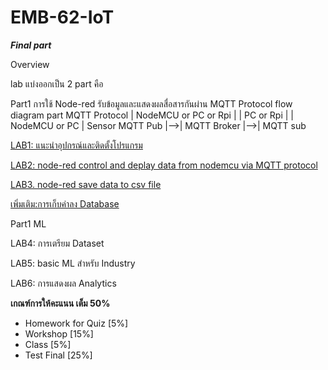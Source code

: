 # **EMB-62-IoT**

***Final part***

Overview

lab แบ่งออกเป็น 2 part คือ 

Part1 การใช้ Node-red รับข้อมูลและแสดงผลสื่อสารกันผ่าน MQTT Protocol
flow diagram part MQTT Protocol 
|  NodeMCU or PC or Rpi  |   |   PC or Rpi    |   | NodeMCU or PC 
|     Sensor MQTT Pub    |-->|  MQTT Broker   |-->| MQTT sub


[LAB1: แนะนำอุปกรณ์และติดตั้งโปรแกรม](https://github.com/Advance-Innovation-Centre-AIC/EE_Curriculum/tree/main/term2_65_EMB62_IoT/LAB01)

[LAB2: node-red control and deplay data from nodemcu via MQTT protocol](https://github.com/Advance-Innovation-Centre-AIC/EE_Curriculum/tree/main/term2_65_EMB62_IoT/LAB02)

[LAB3. node-red save data to csv file](https://github.com/Advance-Innovation-Centre-AIC/EE_Curriculum/tree/main/term2_65_EMB62_IoT/LAB03)

[เพิ่มเติม:การเก็บค่าลง Database](https://github.com/Advance-Innovation-Centre-AIC/EE_Curriculum/tree/main/term2_65_EMB62_IoT/LAB04)


Part1 ML 

LAB4: การเตรียม Dataset
  
LAB5: basic ML สำหรับ Industry
    
LAB6: การแสดงผล Analytics


**เกณฑ์การให้คะแนน เต็ม 50%**

- Homework for Quiz [5%]
- Workshop [15%]
- Class [5%]
- Test Final [25%]

